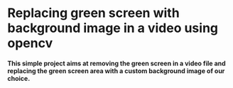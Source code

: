 # Replacing green screen with background image in a video using opencv

#### This simple project aims at removing the green screen in a video file and replacing the green screen area with a custom background image of our choice. 
